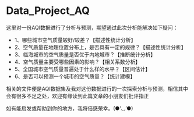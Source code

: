 # Data_Project_AQ
这里对一份AQI数据进行了分析与预测，期望通过此次分析能解决如下疑问：

- 1、哪些城市空气质量较好/较差？【描述性统计分析】
- 2、空气质量在地理位置分布上，是否具有一定的规律？【描述性统计分析】
- 3、临海城市的空气质量是否优于内地城市？【推断统计分析】
- 4、空气质量主要受哪些因素的影响？【相关系数分析】
- 5、全国城市空气质量普遍处于什么样的水平？【区间估计】
- 6、是否可以预测一个城市的空气质量？【统计建模】

相关的文件便是AQI数据集及我对这份数据进行的一次探索分析与预测，相信其中会有很多不足之处，欢迎有缘读到此篇文章的小朋友们批评指正

如有能启发或帮助到你的地方，我将倍感荣幸。(●’◡’●)

